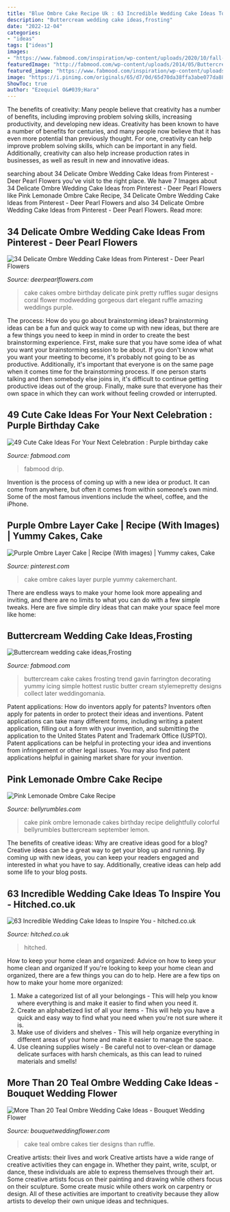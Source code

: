 ```yaml
---
title: "Blue Ombre Cake Recipe Uk : 63 Incredible Wedding Cake Ideas To Inspire You"
description: "Buttercream wedding cake ideas,frosting"
date: "2022-12-04"
categories:
- "ideas"
tags: ["ideas"]
images:
- "https://www.fabmood.com/inspiration/wp-content/uploads/2020/10/fall-wallpaper.jpg"
featuredImage: "http://fabmood.com/wp-content/uploads/2014/05/Buttercream-wedding-cake7.jpg"
featured_image: "https://www.fabmood.com/inspiration/wp-content/uploads/2020/10/fall-wallpaper.jpg"
image: "https://i.pinimg.com/originals/65/d7/0d/65d70da38ffa3abe077da883e728039d.jpg"
ShowToc: true
author: "Ezequiel O&#039;Hara"
---
```



The benefits of creativity: Many people believe that creativity has a number of benefits, including improving problem solving skills, increasing productivity, and developing new ideas.
Creativity has been known to have a number of benefits for centuries, and many people now believe that it has even more potential than previously thought. For one, creativity can help improve problem solving skills, which can be important in any field. Additionally, creativity can also help increase production rates in businesses, as well as result in new and innovative ideas.

	

		
searching about 34 Delicate Ombre Wedding Cake Ideas from Pinterest - Deer Pearl Flowers you've visit to the right place. We have 7 Images about 34 Delicate Ombre Wedding Cake Ideas from Pinterest - Deer Pearl Flowers like Pink Lemonade Ombre Cake Recipe, 34 Delicate Ombre Wedding Cake Ideas from Pinterest - Deer Pearl Flowers and also 34 Delicate Ombre Wedding Cake Ideas from Pinterest - Deer Pearl Flowers. Read more:
		
    
## 34 Delicate Ombre Wedding Cake Ideas From Pinterest - Deer Pearl Flowers

<img loading=lazy src="https://www.deerpearlflowers.com/wp-content/uploads/2015/05/pink-ombre-cake-of-wedding-from-Sugar-Ruffles.jpg" onerror="this.onerror=null;this.src='https://tse2.mm.bing.net/th?id=OIP.O8T-zbTxig8dsdVfw7EWSQHaKF&amp;pid=15.1';" alt="34 Delicate Ombre Wedding Cake Ideas from Pinterest - Deer Pearl Flowers">

_Source: deerpearlflowers.com_

>cake cakes ombre birthday delicate pink pretty ruffles sugar designs coral flower modwedding gorgeous dart elegant ruffle amazing weddings purple. 

	

The process: How do you go about brainstorming ideas?
brainstorming ideas can be a fun and quick way to come up with new ideas, but there are a few things you need to keep in mind in order to create the best brainstorming experience. First, make sure that you have some idea of what you want your brainstorming session to be about. If you don't know what you want your meeting to become, it's probably not going to be as productive. Additionally, it's important that everyone is on the same page when it comes time for the brainstorming process. If one person starts talking and then somebody else joins in, it's difficult to continue getting productive ideas out of the group. Finally, make sure that everyone has their own space in which they can work without feeling crowded or interrupted.

    
## 49 Cute Cake Ideas For Your Next Celebration : Purple Birthday Cake

<img loading=lazy src="https://www.fabmood.com/inspiration/wp-content/uploads/2020/10/fall-wallpaper.jpg" onerror="this.onerror=null;this.src='https://tse1.mm.bing.net/th?id=OIP.W-rD7YHuXydUBJg8FK5yAQHaML&amp;pid=15.1';" alt="49 Cute Cake Ideas For Your Next Celebration : Purple birthday cake">

_Source: fabmood.com_

>fabmood drip. 

	

Invention is the process of coming up with a new idea or product. It can come from anywhere, but often it comes from within someone’s own mind. Some of the most famous inventions include the wheel, coffee, and the iPhone.

    
## Purple Ombre Layer Cake | Recipe (With Images) | Yummy Cakes, Cake

<img loading=lazy src="https://i.pinimg.com/originals/65/d7/0d/65d70da38ffa3abe077da883e728039d.jpg" onerror="this.onerror=null;this.src='https://tse1.mm.bing.net/th?id=OIP.7XMT0IiNQUGuP7qkoxteBwAAAA&amp;pid=15.1';" alt="Purple Ombre Layer Cake | Recipe (With images) | Yummy cakes, Cake">

_Source: pinterest.com_

>cake ombre cakes layer purple yummy cakemerchant. 

	

There are endless ways to make your home look more appealing and inviting, and there are no limits to what you can do with a few simple tweaks. Here are five simple diry ideas that can make your space feel more like home:

    
## Buttercream Wedding Cake Ideas,Frosting

<img loading=lazy src="http://fabmood.com/wp-content/uploads/2014/05/Buttercream-wedding-cake7.jpg" onerror="this.onerror=null;this.src='https://tse1.mm.bing.net/th?id=OIP.1GW6STC53gUTGYL31XkVZwHaLH&amp;pid=15.1';" alt="Buttercream wedding cake ideas,Frosting">

_Source: fabmood.com_

>buttercream cake cakes frosting trend gavin farrington decorating yummy icing simple hottest rustic butter cream stylemepretty designs collect later weddingomania. 

	

Patent applications: How do inventors apply for patents?
Inventors often apply for patents in order to protect their ideas and inventions. Patent applications can take many different forms, including writing a patent application, filling out a form with your invention, and submitting the application to the United States Patent and Trademark Office (USPTO). 
Patent applications can be helpful in protecting your idea and inventions from infringement or other legal issues. You may also find patent applications helpful in gaining market share for your invention.

    
## Pink Lemonade Ombre Cake Recipe

<img loading=lazy src="https://bellyrumbles.com/wp-content/uploads/2013/09/pink-lemonade-ombre-cake-2.jpg" onerror="this.onerror=null;this.src='https://tse4.mm.bing.net/th?id=OIP.AVOd-Z92xQQXOmbid1EivgHaJ4&amp;pid=15.1';" alt="Pink Lemonade Ombre Cake Recipe">

_Source: bellyrumbles.com_

>cake pink ombre lemonade cakes birthday recipe delightfully colorful bellyrumbles buttercream september lemon. 

	

The benefits of creative ideas: Why are creative ideas good for a blog?
Creative ideas can be a great way to get your blog up and running. By coming up with new ideas, you can keep your readers engaged and interested in what you have to say. Additionally, creative ideas can help add some life to your blog posts.

    
## 63 Incredible Wedding Cake Ideas To Inspire You - Hitched.co.uk

<img loading=lazy src="https://cdn0.hitched.co.uk/articles/images/9/8/7/3/img_23789/8-b896cb5.jpg" onerror="this.onerror=null;this.src='https://tse2.mm.bing.net/th?id=OIP.RBNptejXLW57iYzKXMIXpgHaLF&amp;pid=15.1';" alt="63 Incredible Wedding Cake Ideas to Inspire You - hitched.co.uk">

_Source: hitched.co.uk_

>hitched. 

	

How to keep your home clean and organized: Advice on how to keep your home clean and organized
If you're looking to keep your home clean and organized, there are a few things you can do to help. Here are a few tips on how to make your home more organized: 
1. Make a categorized list of all your belongings - This will help you know where everything is and make it easier to find when you need it. 
2. Create an alphabetized list of all your items - This will help you have a quick and easy way to find what you need when you're not sure where it is. 
3. Make use of dividers and shelves - This will help organize everything in different areas of your home and make it easier to manage the space. 
4. Use cleaning supplies wisely - Be careful not to over-clean or damage delicate surfaces with harsh chemicals, as this can lead to ruined materials and smells!

    
## More Than 20 Teal Ombre Wedding Cake Ideas - Bouquet Wedding Flower

<img loading=lazy src="http://www.bouquetweddingflower.com/wp-content/uploads/2017/03/fbf2449d7cb80b03c1c8d9797f8bfa38.jpg" onerror="this.onerror=null;this.src='https://tse1.mm.bing.net/th?id=OIP.T5pRpTTx6udnBWApPb_sQgHaJ4&amp;pid=15.1';" alt="More Than 20 Teal Ombre Wedding Cake Ideas - Bouquet Wedding Flower">

_Source: bouquetweddingflower.com_

>cake teal ombre cakes tier designs than ruffle. 

	

Creative artists: their lives and work
Creative artists have a wide range of creative activities they can engage in. Whether they paint, write, sculpt, or dance, these individuals are able to express themselves through their art. Some creative artists focus on their painting and drawing while others focus on their sculpture. Some create music while others work on carpentry or design. All of these activities are important to creativity because they allow artists to develop their own unique ideas and techniques.

